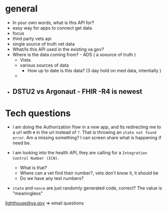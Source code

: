 
# general 

- In your own words, what is this API for?
-   easy way for apps to connect get data 
-  focus 
-   third party vets api 
-   single source of truth vet data 
- What/Is this API used in the existing va.gov?
- Where is the data coming from? - ADS ( a soource of truth ) 
  - Vista 
  - various sources of data
    - How up to date is this data? (3 day hold on med data, intentially )
  - 
- DSTU2 vs Argonaut - FHIR -R4 is newest 
  - 


# Tech questions

- I am doing the Authorization flow in a new app, and Its redirecting me to a url with `#` in the url instead of `?`. That is throwing an `state not found error`. Am a missing something? I can screen share what is happening if need be.

- I am looking into the health API, they are calling for a `Integration Control Number (ICN)`. 
    - What is that? 
    - Where can a vet find their number?, vets don't know it, it should be  
    - Do we have any test numbers?

- `state` and `nonce` are just randomly generated code, correct? The value is "meaningless"


lighthouse@va.gov 
 => email questions 

 


